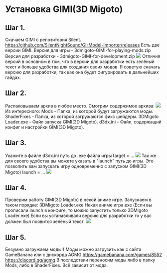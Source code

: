 Установка GIMI(3D Migoto)
========================
Шаг 1.
-------------------------
Скачаем GIMI с репозитория Silent.
https://github.com/SilentNightSound/GI-Model-Importer/releases
Есть две версии GIMI.
Версия для игры - 3dmigoto-GIMI-for-playing-mods.zip
Версия для разработки - 3dmigoto-GIMI-for-development.zip
![](https://github.com/DiXiaoO/GIMI_Guides/tree/main/files/0/0.png)
Отличия версий в основном в том, что в версии для разработки есть зелёный текст и больше удобства для создания своих модов.
Я советую скачать версию для разработки, так как она будет фигурировать в дальнейших гайдах.

Шаг 2.
-------------------------
Распаковываем архив в любое место.
Смотрим содержимое архива:
![](https://github.com/DiXiaoO/GIMI_Guides/tree/main/files/0/1.png)
Из интересного:
Mods - Папка, из которой будут загружаются моды.
ShaderFixes - Папка, из которой загружаются фикс шейдеры.
3DMigoto Loader.exe - Файл запуска GIMI(3D Migoto).
d3dx.ini - Файл, содержащий конфиг и настройки GIMI(3D Migoto).

Шаг 3.
-------------------------
Укажите в файле d3dx.ini путь до .exe файла игры
target = ...
![](https://github.com/DiXiaoO/GIMI_Guides/tree/main/files/0/2.png)
Так же для своего удобства вы можете указать в "launch" путь до игры. Это позволить вам запускать игру одновременно с запуском GIMI(3D Migoto)
launch = ...
![](https://github.com/DiXiaoO/GIMI_Guides/tree/main/files/0/3.png)

Шаг 4.
-------------------------
Проверим работу GIMI(3D Migoto) в некой аниме игре.
Запускаем в таком порядке:
3DMigoto Loader.exe
Некая аниме игра.exe
(Если вы прописали launch в конфиге, то можно запустить только 3DMigoto Loader.exe)
Если вы устанавливали версию для разработки то у вас должен был появится зелёный текст.
![](https://github.com/DiXiaoO/GIMI_Guides/tree/main/files/0/4.png)

Шаг 5.
-------------------------
Безумно загружаем моды!)
Моды можно загрузить как с сайта GameBanana или с дискорда AGMG
https://gamebanana.com/games/8552
https://discord.gg/agmg
В последствии переносим моды либо в папку Mods, либо в ShaderFixes. Всё зависит от мода.